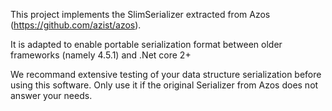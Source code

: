 This project implements the SlimSerializer extracted from Azos (https://github.com/azist/azos).

It is adapted to enable portable serialization format between older frameworks (namely 4.5.1) and .Net core 2+

We recommand extensive testing of your data structure serialization before using this software. Only use it if the original Serializer from Azos does not answer your needs.